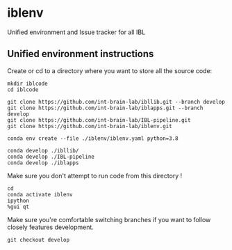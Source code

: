 # iblenv
Unified environment and Issue tracker for all IBL

## Unified environment instructions
Create or cd to a directory where you want to store all the source code:

```
mkdir iblcode
cd iblcode
```


``` 
git clone https://github.com/int-brain-lab/ibllib.git --branch develop
git clone https://github.com/int-brain-lab/iblapps.git --branch develop
git clone https://github.com/int-brain-lab/IBL-pipeline.git
git clone https://github.com/int-brain-lab/iblenv.git

conda env create --file ./iblenv/iblenv.yaml python=3.8

conda develop ./ibllib/
conda develop ./IBL-pipeline
conda develop ./iblapps

```

Make sure you don't attempt to run code from this directory !
```
cd
conda activate iblenv
ipython
%gui qt
```


Make sure you're comfortable switching branches if you want to follow closely features development.

```
git checkout develop
```
